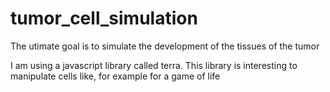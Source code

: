 # tumor_cell_simulation
The utimate goal is to simulate the development of the tissues of the tumor

I am using a javascript library called terra. This library is interesting to manipulate cells like, for example for a game of life
